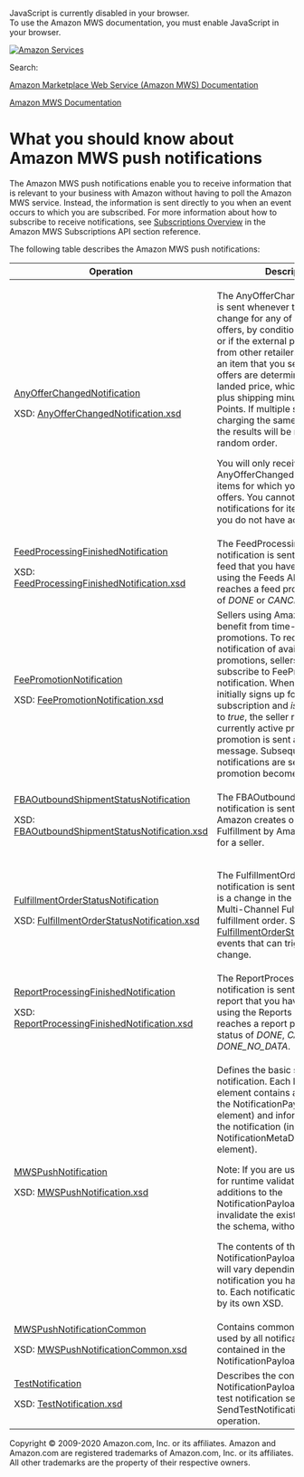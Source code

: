 <div id="MWSDX_noscript">

JavaScript is currently disabled in your browser.  
To use the Amazon MWS documentation, you must enable JavaScript in your
browser.

</div>

<div id="MWSDX_divtop">

[![Amazon
Services](https://images-na.ssl-images-amazon.com/images/G/08/mwsportal/fr_FR/amazonservices.gif "Amazon Services")](http://services.amazon.fr)

<div id="MWSDX_search">

<span id="MWSDX_searchlbl">Search:</span>

</div>

  
<span id="MWSDX_titlebar">[Amazon Marketplace Web Service (Amazon MWS)
Documentation](https://developer.amazonservices.fr/gp/mws/docs.html)</span>

</div>

<div id="MWSDX_divbottom">

<div id="MWSDX_divleft">

<div id="MWSDX_toc">

</div>

</div>

<div id="MWSDX_divright">

<div id="MWSDX_content">

<span id="MWSDX_breadcrumbs">[Amazon MWS
Documentation](https://developer.amazonservices.fr/gp/mws/docs.html)</span>

<div id="Notifications_Overview" class="nested0">

# What you should know about Amazon MWS push notifications

<div class="body">

The <span class="ph">Amazon MWS</span> push notifications enable you to
receive information that is relevant to your business with Amazon
without having to poll the <span class="ph">Amazon MWS</span> service.
Instead, the information is sent directly to you when an event occurs to
which you are subscribed. For more information about how to subscribe to
receive notifications, see
<a href="../subscriptions/Subscriptions_Overview.md" class="xref">Subscriptions Overview</a>
in the <span class="ph">Amazon MWS</span> <span class="ph">Subscriptions
API section</span> reference.

The following table describes the <span class="ph">Amazon MWS</span>
push notifications:

<div class="tablenoborder">

<table class="table" data-cellpadding="4" data-cellspacing="0" data-summary="" data-frame="border" data-border="1" data-rules="all">
<colgroup>
<col style="width: 33%" />
<col style="width: 33%" />
<col style="width: 33%" />
</colgroup>
<thead class="thead" data-align="left">
<tr class="header row">
<th id="d202914e84" class="entry" data-valign="top" width="NaN%">Operation</th>
<th id="d202914e87" class="entry" data-valign="top" width="NaN%">Description</th>
<th id="d202914e90" class="entry" data-valign="top" width="NaN%">Availability</th>
</tr>
</thead>
<tbody class="tbody">
<tr class="odd row">
<td class="entry" data-valign="top" width="NaN%" headers="d202914e84 "><a href="Notifications_AnyOfferChangedNotification.md" class="xref">AnyOfferChangedNotification</a>
<p>XSD: <a href="http://g-ec2.images-amazon.com/images/G/01/mwsportal/doc/en_US/subscriptions/AnyOfferChangedNotification.xsd" class="xref">AnyOfferChangedNotification.xsd</a></p></td>
<td class="entry" data-valign="top" width="NaN%" headers="d202914e87 "><p>The <span class="keyword parmname">AnyOfferChanged</span> notification is sent whenever there is a listing change for any of the top 20 offers, by condition (new or used), or if the external price (the price from other retailers) changes for an item that you sell. The top 20 offers are determined by the landed price, which is the price plus shipping minus Amazon Points. If multiple sellers are charging the same landed price, the results will be returned in random order.</p>
<p>You will only receive <span class="keyword parmname">AnyOfferChanged</span> notifications for items for which you have active offers. You cannot subscribe to notifications for items for which you do not have active offers.</p></td>
<td class="entry" data-valign="top" width="NaN%" headers="d202914e90 "><span class="ph">All marketplaces.</span></td>
</tr>
<tr class="even row">
<td class="entry" data-valign="top" width="NaN%" headers="d202914e84 "><a href="Notifications_FeedProcessingFinishedNotification.md" class="xref">FeedProcessingFinishedNotification</a>
<p>XSD: <a href="https://m.media-amazon.com/images/G/01/mwsportal/doc/en_US/subscriptions/FeedProcessingFinishedNotification.xsd" class="xref">FeedProcessingFinishedNotification.xsd</a></p></td>
<td class="entry" data-valign="top" width="NaN%" headers="d202914e87 "><span class="ph">The <span class="keyword parmname">FeedProcessingFinished</span> notification is sent whenever any feed that you have submitted using the <span class="ph">Feeds API section</span> reaches a feed processing status of <var class="keyword varname">DONE</var> or <var class="keyword varname">CANCELLED</var>.</span></td>
<td class="entry" data-valign="top" width="NaN%" headers="d202914e90 "><span class="ph">All marketplaces.</span></td>
</tr>
<tr class="odd row">
<td class="entry" data-valign="top" width="NaN%" headers="d202914e84 "><a href="Notifications_FeePromotionNotification.md" class="xref">FeePromotionNotification</a>
<p>XSD: <a href="http://g-ec2.images-amazon.com/images/G/01/mwsportal/doc/en_US/subscriptions/FeePromotionNotification.xsd" class="xref">FeePromotionNotification.xsd</a></p></td>
<td class="entry" data-valign="top" width="NaN%" headers="d202914e87 "><span class="ph">Sellers using <span class="ph">Amazon MWS</span> can benefit from time-limited fee promotions. To receive notification of available fee promotions, sellers must subscribe to <span class="keyword parmname">FeePromotion</span> notification. When the seller initially signs up for the subscription and <var class="keyword varname">isEnabled</var> is set to <em>true</em>, the seller receives all currently active promotions. Each promotion is sent as a single message. Subsequent promotion notifications are sent when the promotion becomes active. </span></td>
<td class="entry" data-valign="top" width="NaN%" headers="d202914e90 "><span class="ph">All marketplaces.</span></td>
</tr>
<tr class="even row">
<td class="entry" data-valign="top" width="NaN%" headers="d202914e84 "><a href="Notifications_FBAOutboundShipmentStatusNotification.md" class="xref">FBAOutboundShipmentStatusNotification</a>
<p>XSD: <a href="https://m.media-amazon.com/images/G/01/mwsportal/doc/en_US/subscriptions/FBAOutboundShipmentStatusNotification.xsd" class="xref">FBAOutboundShipmentStatusNotification.xsd</a></p></td>
<td class="entry" data-valign="top" width="NaN%" headers="d202914e87 "><p>The <span class="keyword parmname">FBAOutboundShipmentStatus</span> notification is sent whenever Amazon creates or cancels a <span class="ph">Fulfillment by Amazon</span> shipment for a seller.</p></td>
<td class="entry" data-valign="top" width="NaN%" headers="d202914e90 "><span class="ph">All marketplaces except Brazil and China.</span></td>
</tr>
<tr class="odd row">
<td class="entry" data-valign="top" width="NaN%" headers="d202914e84 "><a href="Notifications_FulfillmentOrderStatusNotification.md" class="xref">FulfillmentOrderStatusNotification</a>
<p>XSD: <a href="http://g-ec2.images-amazon.com/images/G/01/mwsportal/doc/en_US/subscriptions/FulfillmentOrderStatusNotification.xsd" class="xref">FulfillmentOrderStatusNotification.xsd</a></p></td>
<td class="entry" data-valign="top" width="NaN%" headers="d202914e87 "><p>The <span class="keyword parmname">FulfillmentOrderStatus</span> notification is sent whenever there is a change in the status of a <span class="ph">Multi-Channel Fulfillment</span> fulfillment order. See <a href="Notifications_FulfillmentOrderStatusNotification.md#FulfillmentOrderStatusNotification__FulfillmentOrderStatus_row" class="xref"><span class="keyword parmname">FulfillmentOrderStatus</span></a> for the events that can trigger a status change.</p></td>
<td class="entry" data-valign="top" width="NaN%" headers="d202914e90 "><span class="ph">All marketplaces.</span></td>
</tr>
<tr class="even row">
<td class="entry" data-valign="top" width="NaN%" headers="d202914e84 "><a href="Notifications_ReportProcessingFinishedNotification.md" class="xref">ReportProcessingFinishedNotification</a>
<p>XSD: <a href="https://m.media-amazon.com/images/G/01/mwsportal/doc/en_US/subscriptions/ReportProcessingFinishedNotification.xsd" class="xref">ReportProcessingFinishedNotification.xsd</a></p></td>
<td class="entry" data-valign="top" width="NaN%" headers="d202914e87 "><span class="ph">The <span class="keyword parmname">ReportProcessingFinished</span> notification is sent whenever any report that you have requested using the <span class="ph">Reports API section</span> reaches a report processing status of <var class="keyword varname">DONE</var>, <var class="keyword varname">CANCELLED</var>, or <var class="keyword varname">DONE_NO_DATA</var>.</span></td>
<td class="entry" data-valign="top" width="NaN%" headers="d202914e90 "><span class="ph">All marketplaces.</span></td>
</tr>
<tr class="odd row">
<td class="entry" data-valign="top" width="NaN%" headers="d202914e84 "><a href="Notifications_MWSPushNotification.md" class="xref">MWSPushNotification</a>
<p>XSD: <a href="http://g-ec2.images-amazon.com/images/G/01/mwsportal/doc/en_US/subscriptions/MWSPushNotification.xsd" class="xref">MWSPushNotification.xsd</a></p></td>
<td class="entry" data-valign="top" width="NaN%" headers="d202914e87 "><p>Defines the basic structure of the notification. Each <span class="keyword parmname">Notification</span> element contains a notification (in the <span class="keyword parmname">NotificationPayload</span> child element) and information about the notification (in the <span class="keyword parmname">NotificationMetaData</span> child element).</p>
<div class="note note">
<span class="notetitle">Note:</span> If you are using this schema for runtime validation, future additions to the <span class="keyword parmname">NotificationPayload</span> element will invalidate the existing version of the schema, without prior notice.
</div>
<p>The contents of the <span class="keyword parmname">NotificationPayload</span> child element will vary depending on which notification you have subscribed to. Each notification is described by its own XSD.</p></td>
<td class="entry" data-valign="top" width="NaN%" headers="d202914e90 "><span class="ph">All marketplaces.</span></td>
</tr>
<tr class="even row">
<td class="entry" data-valign="top" width="NaN%" headers="d202914e84 "><a href="Notifications_MWSPushNotificationCommon.md" class="xref">MWSPushNotificationCommon</a>
<p>XSD: <a href="http://g-ec2.images-amazon.com/images/G/01/mwsportal/doc/en_US/subscriptions/MWSPushNotificationCommon.xsd" class="xref">MWSPushNotificationCommon.xsd</a></p></td>
<td class="entry" data-valign="top" width="NaN%" headers="d202914e87 "><span class="ph">Contains common types that are used by all notifications that are contained in the <span class="keyword parmname">NotificationPayload</span> element.</span></td>
<td class="entry" data-valign="top" width="NaN%" headers="d202914e90 "><span class="ph">All marketplaces.</span></td>
</tr>
<tr class="odd row">
<td class="entry" data-valign="top" width="NaN%" headers="d202914e84 "><a href="Notifications_TestNotification.md" class="xref">TestNotification</a>
<p>XSD: <a href="http://g-ec2.images-amazon.com/images/G/01/mwsportal/doc/en_US/subscriptions/TestNotification.xsd" class="xref">TestNotification.xsd</a></p></td>
<td class="entry" data-valign="top" width="NaN%" headers="d202914e87 "><span class="ph">Describes the contents of the <span class="keyword parmname">NotificationPayload</span> element for a test notification sent by using the <span class="keyword apiname">SendTestNotificationToDestination</span> operation.</span></td>
<td class="entry" data-valign="top" width="NaN%" headers="d202914e90 "><span class="ph">All marketplaces.</span></td>
</tr>
</tbody>
</table>

</div>

</div>

</div>

<div id="MWSDX_footer">

Copyright © 2009-2020 Amazon.com, Inc. or its affiliates. Amazon and
Amazon.com are registered trademarks of Amazon.com, Inc. or its
affiliates. All other trademarks are the property of their respective
owners.

</div>

</div>

</div>

<div style="clear: both;">

</div>

</div>
